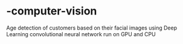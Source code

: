 # -computer-vision
Age detection of customers based on their facial images using Deep Learning convolutional neural network run on GPU and CPU
